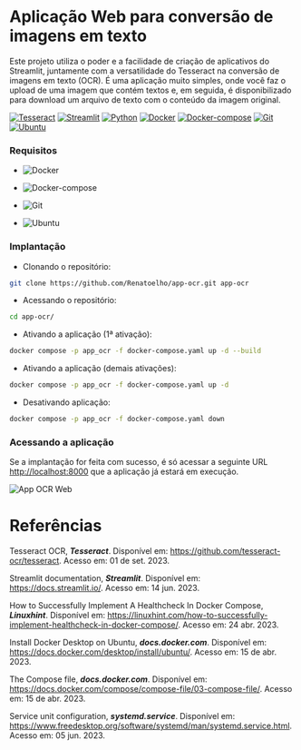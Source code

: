 
# Aplicação Web para conversão de imagens em texto

Este projeto utiliza o poder e a facilidade de criação de aplicativos do Streamlit, juntamente com a versatilidade do Tesseract na conversão de imagens em texto (OCR). É uma aplicação muito simples, onde você faz o upload de uma imagem que contém textos e, em seguida, é disponibilizado para download um arquivo de texto com o conteúdo da imagem original.

[![Tesseract](https://img.shields.io/badge/Tesseract-4.1.1-E3E3E3)](https://github.com/tesseract-ocr/tesseract)
[![Streamlit](https://img.shields.io/badge/Streamlit-1.23.1-E3E3E3)](https://docs.streamlit.io/)
[![Python](https://img.shields.io/badge/Python-3.8-E3E3E3)](https://www.python.org/downloads/release/python-3810/)
[![Docker](https://img.shields.io/badge/Docker-23.0.3-E3E3E3)](https://docs.docker.com/engine/install/ubuntu/)
[![Docker-compose](https://img.shields.io/badge/Docker--compose-1.25.0-E3E3E3)](https://docs.docker.com/compose/history/)
[![Git](https://img.shields.io/badge/Git-2.25.1%2B-E3E3E3)](https://git-scm.com/)
[![Ubuntu](https://img.shields.io/badge/Ubuntu-20.04-E3E3E3)](https://releases.ubuntu.com/focal/)

### Requisitos

+ ![Docker](https://img.shields.io/badge/Docker-23.0.3-E3E3E3)

+ ![Docker-compose](https://img.shields.io/badge/Docker--compose-1.25.0-E3E3E3)

+ ![Git](https://img.shields.io/badge/Git-2.25.1%2B-E3E3E3)

+ ![Ubuntu](https://img.shields.io/badge/Ubuntu-20.04-E3E3E3)

### Implantação

+ Clonando o repositório:

```bash
git clone https://github.com/Renatoelho/app-ocr.git app-ocr
```

+ Acessando o repositório:

```bash
cd app-ocr/
```

+ Ativando a aplicação (1ª ativação):

```bash
docker compose -p app_ocr -f docker-compose.yaml up -d --build
```

+ Ativando a aplicação (demais ativações):

```bash
docker compose -p app_ocr -f docker-compose.yaml up -d
```

+ Desativando aplicação:

```bash
docker compose -p app_ocr -f docker-compose.yaml down
```

### Acessando a aplicação

Se a implantação for feita com sucesso, é só acessar a seguinte URL [http://localhost:8000](http://localhost:8000) que a aplicação já estará em execução.

![App OCR Web](https://drive.google.com/uc?export=view&id=1h9Ox5j87eZwRjaorwne4id2qhO1L1zy5)

# Referências

Tesseract OCR, ***Tesseract***. Disponível em: <https://github.com/tesseract-ocr/tesseract>. Acesso em: 01 de set. 2023.

Streamlit documentation, ***Streamlit***. Disponível em: <https://docs.streamlit.io/>. Acesso em: 14 jun. 2023.

How to Successfully Implement A Healthcheck In Docker Compose, ***Linuxhint***. Disponível em: <https://linuxhint.com/how-to-successfully-implement-healthcheck-in-docker-compose/>. Acesso em: 24 abr. 2023.

Install Docker Desktop on Ubuntu, ***docs.docker.com***. Disponível em: <https://docs.docker.com/desktop/install/ubuntu/>. Acesso em: 15 de abr. 2023.

The Compose file, ***docs.docker.com***. Disponível em: <https://docs.docker.com/compose/compose-file/03-compose-file/>. Acesso em: 15 de abr. 2023.

Service unit configuration, ***systemd.service***. Disponível em: <https://www.freedesktop.org/software/systemd/man/systemd.service.html>. Acesso em: 05 jun. 2023.
